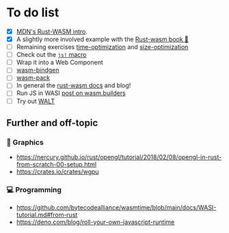 
# To do list

- [x] [MDN's Rust-WASM intro](https://developer.mozilla.org/en-US/docs/WebAssembly/Rust_to_wasm).
- [x] A slightly more involved example with the [Rust-wasm book 📖](https://rustwasm.github.io/docs/book/)
- [ ] Remaining exercises [time-optimization](<https://rustwasm.github.io/docs/book/game-of-life/time-profiling.html#exercises>) and [size-optimization](https://rustwasm.github.io/docs/book/game-of-life/code-size.html#exercises)
- [ ] Check out the [`js!` macro](https://docs.rs/stdweb/0.4.0/stdweb/macro.js.html)
- [ ] Wrap it into a Web Component
- [ ] [wasm-bindgen](https://rustwasm.github.io/docs/wasm-bindgen/)
- [ ] [wasm-pack](https://rustwasm.github.io/docs/wasm-pack/)
- [ ] In general the [rust-wasm docs](https://rustwasm.github.io/docs.html) and blog!
- [ ] Run JS in WASI [post on wasm.builders](https://www.wasm.builders/gunjan_0307/compiling-javascript-to-wasm-34lk)
- [ ] Try out [WALT](https://github.com/ballercat/walt)

## Further and off-topic

### 👾 Graphics

- <https://nercury.github.io/rust/opengl/tutorial/2018/02/08/opengl-in-rust-from-scratch-00-setup.html>
- <https://crates.io/crates/wgpu>

### 💻 Programming

- <https://github.com/bytecodealliance/wasmtime/blob/main/docs/WASI-tutorial.md#from-rust>
- <https://deno.com/blog/roll-your-own-javascript-runtime>

